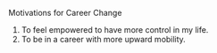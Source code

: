 Motivations for Career Change
  1. To feel empowered to have more control in my life.
  2. To be in a career with more upward mobility.
